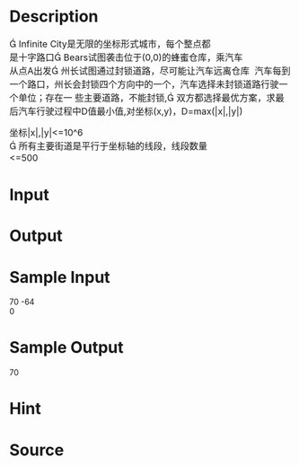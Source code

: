 
# Description

<div class="content"><p><span style="font-size: medium"> Infinite City是无限的坐标形式城市，每个整点都<br/>
是十字路口 Bears试图袭击位于(0,0)的蜂蜜仓库，乘汽车<br/>
从点A出发 州长试图通过封锁道路，尽可能让汽车远离仓库  汽车每到一个路口，州长会封锁四个方向中的一个，汽车选择未封锁道路行驶一个单位；存在一 些主要道路，不能封锁, 双方都选择最优方案，求最后汽车行驶过程中D值最小值,对坐标(x,y)，D=max(|x|,|y|)</span></p>
<p><span style="font-size: medium">坐标|x|,|y|&lt;=10^6    <br/>
 所有主要街道是平行于坐标轴的线段，线段数量<br/>
&lt;=500</span></p></div>

# Input

<div class="content"></div>

# Output

<div class="content"></div>

# Sample Input

<div class="content"><span class="sampledata">70 -64<br/>
0<br/>
</span></div>

# Sample Output

<div class="content"><span class="sampledata">70</span></div>

# Hint

<div class="content"><p></p></div>

# Source

<div class="content"><p><a href="problemset.php?search="></a></p></div>

